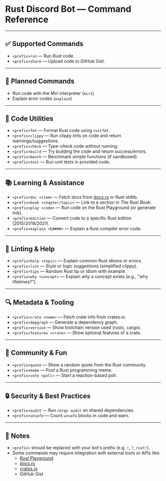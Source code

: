 # Rust Discord Bot — Command Reference

---

## ✅ Supported Commands

- `<prefix>run` — Run Rust code.
- `<prefix>share` — Upload code to GitHub Gist.

---

## 🧪 Planned Commands

- Run code with the Miri interpreter (`miri`)
- Explain error codes (`explain`)

---

## 🔧 Code Utilities

- `<prefix>fmt` — Format Rust code using `rustfmt`.
- `<prefix>clippy` — Run clippy lints on code and return warnings/suggestions.
- `<prefix>check` — Type-check code without running.
- `<prefix>build` — Try building the code and return success/errors.
- `<prefix>bench` — Benchmark simple functions (if sandboxed).
- `<prefix>test` — Run unit tests in provided code.

---

## 📚 Learning & Assistance

- `<prefix>doc <item>` — Fetch docs from [docs.rs](https://docs.rs) or Rust stdlib.
- `<prefix>book <chapter/topic>` — Link to a section in *The Rust Book*.
- `<prefix>play <code>` — Run code on the Rust Playground (or generate link).
- `<prefix>edition` — Convert code to a specific Rust edition (2015/2018/2021).
- `<prefix>explain <E####>` — Explain a Rust compiler error code.

---

## 🧠 Linting & Help

- `<prefix>help <topic>` — Explain common Rust idioms or errors.
- `<prefix>lint` — Style or logic suggestions (simplified clippy).
- `<prefix>tips` — Random Rust tip or idiom with example.
- `<prefix>why <concept>` — Explain *why* a concept exists (e.g., "why lifetimes?").

---

## 🔍 Metadata & Tooling

- `<prefix>crate <name>` — Fetch crate info from crates.io.
- `<prefix>depgraph` — Generate a dependency graph.
- `<prefix>version` — Show toolchain version used (rustc, cargo).
- `<prefix>features <crate>` — Show optional features of a crate.

---

## 🎯 Community & Fun

- `<prefix>quote` — Show a random quote from the Rust community.
- `<prefix>meme` — Post a Rust programming meme.
- `<prefix>vote <poll>` — Start a reaction-based poll.

---

## 🔒 Security & Best Practices

- `<prefix>audit` — Run `cargo audit` on shared dependencies.
- `<prefix>unsafe` — Count `unsafe` blocks in code and warn.

---

## 📝 Notes

- `<prefix>` should be replaced with your bot's prefix (e.g. `!`, `?`, `rust!`).
- Some commands may require integration with external tools or APIs like:
  - [Rust Playground](https://play.rust-lang.org/)
  - [docs.rs](https://docs.rs)
  - [crates.io](https://crates.io)
  - GitHub Gist
